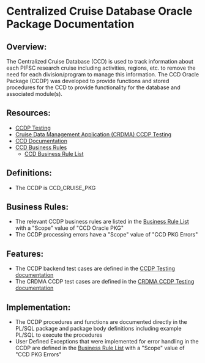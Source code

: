 # Centralized Cruise Database Oracle Package Documentation

## Overview:
The Centralized Cruise Database (CCD) is used to track information about each PIFSC research cruise including activities, regions, etc. to remove the need for each division/program to manage this information. The CCD Oracle Package (CCDP) was developed to provide functions and stored procedures for the CCD to provide functionality for the database and associated module(s).

## Resources:
-   [CCDP Testing](./test_cases/CCDP%20Testing%20Documentation.md)
-   [Cruise Data Management Application (CRDMA) CCDP Testing](../../../CRDMA/docs/test_cases/packages/CCDP/CRDMA%20CCDP%20Testing%20Documentation.md)
-   [CCD Documentation](../../Centralized%20Cruise%20Database%20-%20Technical%20Documentation.md)
-   [CCD Business Rules](../../Centralized%20Cruise%20Database%20-%20Business%20Rule%20Documentation.md)
    -   [CCD Business Rule List](../../Centralized%20Cruise%20Database%20-%20Business%20Rule%20List.xlsx)

## Definitions:
-   The CCDP is CCD_CRUISE_PKG

## Business Rules:
-   The relevant CCDP business rules are listed in the [Business Rule List](../../Centralized%20Cruise%20Database%20-%20Business%20Rule%20List.xlsx) with a "Scope" value of "CCD Oracle PKG"
-   The CCDP processing errors have a "Scope" value of "CCD PKG Errors"

## Features:
-   The CCDP backend test cases are defined in the [CCDP Testing documentation](./test_cases/CCDP%20Testing%20Documentation.md)
-   The CRDMA CCDP test cases are defined in the [CRDMA CCDP Testing documentation](../../../CRDMA/docs/test_cases/packages/CCDP/CRDMA%20CCDP%20Testing%20Documentation.md)

## Implementation:
-   The CCDP procedures and functions are documented directly in the PL/SQL package and package body definitions including example PL/SQL to execute the procedures
-   User Defined Exceptions that were implemented for error handling in the CCDP are defined in the [Business Rule List](../../../docs/Centralized%20Cruise%20Database%20-%20Business%20Rule%20List.xlsx) with a "Scope" value of "CCD PKG Errors"
